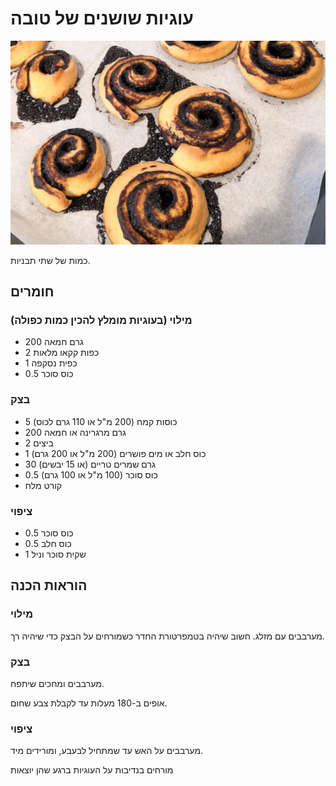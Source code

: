 # עוגיות שושנים של טובה

![עוגיות שושנים של טובה.jpg](/images%2F%D7%A2%D7%95%D7%92%D7%99%D7%95%D7%AA%20%D7%A9%D7%95%D7%A9%D7%A0%D7%99%D7%9D%20%D7%A9%D7%9C%20%D7%98%D7%95%D7%91%D7%94.jpg)

כמות של שתי תבניות.

## חומרים

### מילוי (בעוגיות מומלץ להכין כמות כפולה)

- 200 גרם חמאה
- 2 כפות קקאו מלאות
- 1 כפית נסקפה
- 0.5 כוס סוכר

### בצק

- 5 כוסות קמח (200 מ"ל או 110 גרם לכוס)
- 200 גרם מרגרינה או חמאה
- 2 ביצים
- 1 כוס חלב או מים פושרים (200 מ"ל או 200 גרם)
- 30 גרם שמרים טריים (או 15 יבשים)
- 0.5 כוס סוכר (100 מ"ל או 100 גרם)
- קורט מלח

### ציפוי

- 0.5 כוס סוכר
- 0.5 כוס חלב
- 1 שקית סוכר וניל

## הוראות הכנה

### מילוי

מערבבים עם מזלג. חשוב שיהיה בטמפרטורת החדר כשמורחים על הבצק כדי שיהיה רך.

### בצק

מערבבים ומחכים שיתפח.

אופים ב-180 מעלות עד לקבלת צבע שחום.

### ציפוי

מערבבים על האש עד שמתחיל לבעבע, ומורידים מיד.

מורחים בנדיבות על העוגיות ברגע שהן יוצאות
